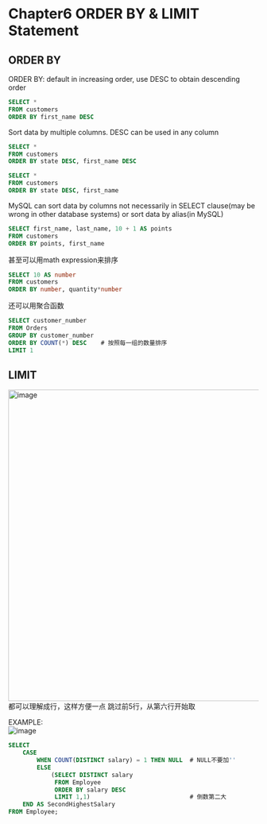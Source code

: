 # Chapter6 ORDER BY & LIMIT Statement
## ORDER BY
ORDER BY: default in increasing order, use DESC to obtain descending order
``` sql
SELECT *
FROM customers
ORDER BY first_name DESC
```
Sort data by multiple columns. DESC can be used in any column
``` sql
SELECT *
FROM customers
ORDER BY state DESC, first_name DESC

SELECT *
FROM customers
ORDER BY state DESC, first_name
```

MySQL can sort data by columns not necessarily in SELECT clause(may be wrong in other database systems) or sort data by alias(in MySQL)
``` sql
SELECT first_name, last_name, 10 + 1 AS points
FROM customers
ORDER BY points, first_name
```
甚至可以用math expression来排序
``` sql
SELECT 10 AS number
FROM customers
ORDER BY number, quantity*number
```
还可以用聚合函数
``` sql
SELECT customer_number
FROM Orders
GROUP BY customer_number
ORDER BY COUNT(*) DESC    # 按照每一组的数量排序
LIMIT 1
```

## LIMIT
<img width="627" alt="image" src="https://user-images.githubusercontent.com/105503216/184058784-cae55ec7-0d1b-405d-8c16-67f33e96d968.png">  
都可以理解成行，这样方便一点  
跳过前5行，从第六行开始取  

EXAMPLE:  
![image](https://user-images.githubusercontent.com/105503216/177524032-12f9cc7b-4766-425a-8e68-c3f3b9728cc5.png)
``` sql
SELECT 
    CASE
        WHEN COUNT(DISTINCT salary) = 1 THEN NULL  # NULL不要加''   
        ELSE
            (SELECT DISTINCT salary 
             FROM Employee
             ORDER BY salary DESC
             LIMIT 1,1)                            # 倒数第二大
    END AS SecondHighestSalary
FROM Employee;
```
